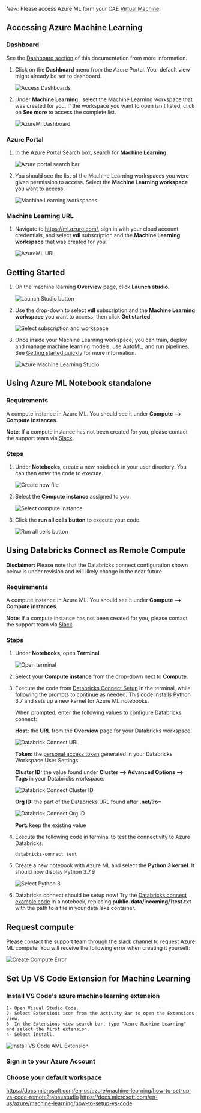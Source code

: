 *New:* Please access Azure ML form your CAE [Virtual Machine](VirtualMarchine.md).

## Accessing Azure Machine Learning
### Dashboard

See the [Dashboard section](Dashboards.md) of this documentation from more information.  

1. Click on the **Dashboard** menu from the Azure Portal. Your default view might already be set to dashboard.  

    ![Access Dashboards](images/AccessDashboard.png)

2. Under **Machine Learning** , select the Machine Learning workspace that was created for you. If the workspace you want to open isn't listed, click on **See more** to access the complete list.

    ![AzureMl Dashboard](images/AzureMLDashboard.png)

### Azure Portal

1.	In the Azure Portal Search box, search for **Machine Learning**.

    ![Azure portal search bar](images/AzureML_01.png)  

2.	You should see the list of the Machine Learning workspaces you were given permission to access. Select the **Machine Learning workspace** you want to access.

    ![Machine Learning workspaces](images/AzureML_02.png)

### Machine Learning URL
1. Navigate to https://ml.azure.com/, sign in with your cloud account credentials, and select **vdl** subscription and the **Machine Learning workspace** that was created for you.  

    ![AzureML URL](images/AzureMlURL.PNG)


## Getting Started

1.	On the machine learning **Overview** page, click **Launch studio**.

    ![Launch Studio button](images/AzureML_03.png)  

2.	Use the drop-down to select **vdl** subscription and the **Machine Learning workspace** you want to access, then click **Get started**.

    ![Select subscription and workspace](images/AzureML_04.png)

3. Once inside your Machine Learning workspace, you can train, deploy and manage machine learning models, use AutoML, and run pipelines. See [Getting started quickly]( https://docs.microsoft.com/en-us/azure/machine-learning/) for more information.

    ![Azure Machine Learning Studio](images/AzureML_05.png)  

## Using Azure ML Notebook standalone
### Requirements

A compute instance in Azure ML. You should see it under **Compute --> Compute instances**.

**Note**: If a compute instance has not been created for you, please contact the support team via [Slack](https://cae-eac.slack.com).

### Steps

1.	Under **Notebooks**, create a new notebook in your user directory. You can then enter the code to execute.

    ![Create new file](images/CreateFile.png)  

2.	Select the **Compute instance** assigned to you.

    ![Select compute instance](images/SelectInstanceCompute.png)

3.	Click the **run all cells button** to execute your code.

    ![Run all cells button](images/RunCells.png)


## Using Databricks Connect as Remote Compute

**Disclaimer:** Please note that the Databricks connect configuration shown below is under revision and will likely change in the near future.

### Requirements

A compute instance in Azure ML. You should see it under **Compute --> Compute instances**.

**Note**: If a compute instance has not been created for you, please contact the support team via [Slack](https://cae-eac.slack.com).

### Steps

1.	Under **Notebooks**, open **Terminal**.

    ![Open terminal](images/AzureML_11.png)  

2. Select your **Compute instance** from the drop-down next to **Compute**.

3.  Execute the code from [Databricks Connect Setup](https://github.com/StatCan/cae-eac/blob/master/Examples/AzureML/Databricks-Connect-Setup.txt) in the terminal, while following the prompts to continue as needed. This code installs Python 3.7 and sets up a new kernel for Azure ML notebooks.

    When prompted, enter the following values to configure Databricks connect:

    **Host:** the **URL** from the **Overview** page for your Databricks workspace.

    ![Databrick Connect URL](images/DatabrickConnectURL.PNG)

    **Token:** the [personal access token](https://docs.microsoft.com/en-us/azure/databricks/dev-tools/api/latest/authentication#--generate-a-personal-access-token) generated in your Databricks Workspace User Settings.

    **Cluster ID:** the value found under **Cluster --> Advanced Options --> Tags** in your Databricks workspace.
    
    ![Databrick Connect Cluster ID](images/DatabrickConnectClusterID.PNG)

    **Org ID:** the part of the Databricks URL found after **.net/?o=**
    
    ![Databrick Connect Org ID](images/DatabrickConnectOrgID.PNG)

    **Port:** keep the existing value

4.	Execute the following code in terminal to test the connectivity to Azure Databricks.
    ```
    databricks-connect test
    ```

5.	Create a new notebook with Azure ML and select the **Python 3 kernel**. It should now display Python 3.7.9

    ![Select Python 3](images/AzureML_13.png)  

6.	Databricks connect should be setup now! Try the [Databricks connect example code](https://github.com/StatCan/cae-eac/blob/master/Examples/AzureML/Databricks-Connect-Example.txt) in a notebook, replacing **public-data/incoming/1test.txt** with the path to a file in your data lake container.

## Request compute
Please contact the support team through the [slack](https://cae-eac.slack.com) channel to request Azure ML compute. You will receive the following error when creating it yourself:

![Create Compute Error](images/AzureMLCreateComputeError.png)


## Set Up VS Code Extension for Machine Learning

### Install VS Code's azure machine learning extension

    1- Open Visual Studio Code.
    2- Select Extensions icon from the Activity Bar to open the Extensions view.
    3- In the Extensions view search bar, type "Azure Machine Learning" and select the first extension.
    4- Select Install.

![Install VS Code AML Extension](images/AzureMLVSCodeExt.PNG)

### Sign in to your Azure Account
### Choose your default workspace


https://docs.microsoft.com/en-us/azure/machine-learning/how-to-set-up-vs-code-remote?tabs=studio
https://docs.microsoft.com/en-us/azure/machine-learning/how-to-setup-vs-code
